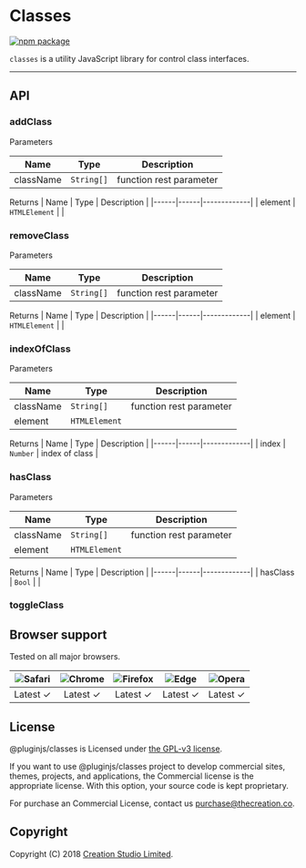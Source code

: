 # Classes

[![npm package](https://img.shields.io/npm/v/@pluginjs/classes.svg)](https://www.npmjs.com/package/@pluginjs/classes)

`classes` is a utility JavaScript library for control class interfaces.

---

## API

### addClass

Parameters

| Name | Type | Description |
|------|------|-------------|
| className | `String[]` | function rest parameter |

Returns
| Name | Type | Description |
|------|------|-------------|
| element | `HTMLElement` | |

### removeClass

Parameters

| Name | Type | Description |
|------|------|-------------|
| className | `String[]` | function rest parameter |

Returns
| Name | Type | Description |
|------|------|-------------|
| element | `HTMLElement` | |

### indexOfClass

Parameters

| Name | Type | Description |
|------|------|-------------|
| className | `String[]` | function rest parameter |
| element | `HTMLElement` | |

Returns
| Name | Type | Description |
|------|------|-------------|
| index | `Number` | index of class |

### hasClass

Parameters

| Name | Type | Description |
|------|------|-------------|
| className | `String[]` | function rest parameter |
| element | `HTMLElement` | |

Returns
| Name | Type | Description |
|------|------|-------------|
| hasClass | `Bool` | |

### toggleClass

## Browser support

Tested on all major browsers.

| <img src="https://raw.githubusercontent.com/alrra/browser-logos/master/src/safari/safari_32x32.png" alt="Safari"> | <img src="https://raw.githubusercontent.com/alrra/browser-logos/master/src/chrome/chrome_32x32.png" alt="Chrome"> | <img src="https://raw.githubusercontent.com/alrra/browser-logos/master/src/firefox/firefox_32x32.png" alt="Firefox"> | <img src="https://raw.githubusercontent.com/alrra/browser-logos/master/src/edge/edge_32x32.png" alt="Edge"> | <img src="https://raw.githubusercontent.com/alrra/browser-logos/master/src/opera/opera_32x32.png" alt="Opera"> |
|:--:|:--:|:--:|:--:|:--:|
| Latest ✓ | Latest ✓ | Latest ✓ | Latest ✓ | Latest ✓ |

## License

@pluginjs/classes is Licensed under [the GPL-v3 license](LICENSE).

If you want to use @pluginjs/classes project to develop commercial sites, themes, projects, and applications, the Commercial license is the appropriate license. With this option, your source code is kept proprietary.

For purchase an Commercial License, contact us purchase@thecreation.co.

## Copyright

Copyright (C) 2018 [Creation Studio Limited](creationstudio.com).